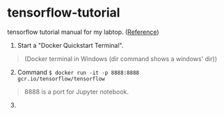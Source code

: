 # tensorflow-tutorial
tensorflow tutorial manual for my labtop.
([Reference](https://tensorflowkorea.gitbooks.io/tensorflow-kr/content/g3doc/get_started/os_setup.html)) 

1. Start a "Docker Quickstart Terminal". 
  
> (Docker terminal in Windows (dir command shows a windows' dir))

2. Command   `$ docker run -it -p 8888:8888 gcr.io/tensorflow/tensorflow`

> 8888 is a port for Jupyter notebook.

3. 

